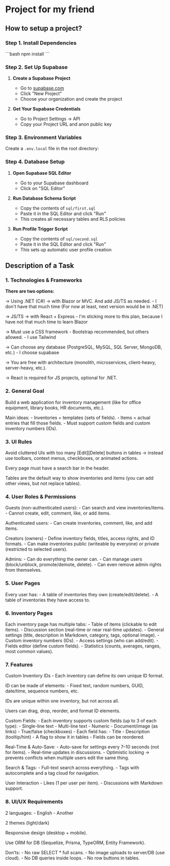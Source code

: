 # Project for my friend

## How to setup a project?

### Step 1. Install Dependencies

\`\`\`bash
npm install
\`\`\`

### Step 2. Set Up Supabase

1. **Create a Supabase Project**
   - Go to [supabase.com](https://supabase.com)
   - Click "New Project"
   - Choose your organization and create the project

2. **Get Your Supabase Credentials**
   - Go to Project Settings → API
   - Copy your Project URL and anon public key

### Step 3. Environment Variables

Create a `.env.local` file in the root directory:

### Step 4. Database Setup

1. **Open Supabase SQL Editor**
   - Go to your Supabase dashboard
   - Click on "SQL Editor"

2. **Run Database Schema Script**
   - Copy the contents of `sql/first.sql`
   - Paste it in the SQL Editor and click "Run"
   - This creates all necessary tables and RLS policies

3. **Run Profile Trigger Script**
   - Copy the contents of `sql/second.sql`
   - Paste it in the SQL Editor and click "Run"
   - This sets up automatic user profile creation

## Description of a Task

### 1. Technologies & Frameworks

**There are two options:**

-> Using .NET (C#) → with Blazor or MVC. And add JS/TS as needed.
    - I don't have that much time (For now at least, next version would be in .NET)

-> JS/TS → with React + Express
    - I'm sticking more to this plan, because I have not that much time to learn Blazor

-> Must use a CSS framework
    - Bootstrap recommended, but others allowed.
    - I use Tailwind

-> Can choose any database (PostgreSQL, MySQL, SQL Server, MongoDB, etc.)
    - I choose supabase

-> You are free with architecture (monolith, microservices, client-heavy, server-heavy, etc.).

-> React is required for JS projects, optional for .NET.

###  2. General Goal

Build a web application for inventory management (like for office equipment, library books, HR documents, etc.).

Main ideas:
    - Inventories = templates (sets of fields).
    - Items = actual entries that fill those fields.
    - Must support custom fields and custom inventory numbers (IDs).

### 3. UI Rules

Avoid cluttered UIs with too many [Edit][Delete] buttons in tables -> instead use toolbars, context menus, checkboxes, or animated actions.

Every page must have a search bar in the header.

Tables are the default way to show inventories and items (you can add other views, but not replace tables).

### 4. User Roles & Permissions

Guests (non-authenticated users):
    - Can search and view inventories/items.
    - Cannot create, edit, comment, like, or add items.

Authenticated users:
    - Can create inventories, comment, like, and add items.

Creators (owners)
    - Define inventory fields, titles, access rights, and ID formats.
    - Can make inventories public (writeable by everyone) or private (restricted to selected users).

Admins:
    - Can do everything the owner can.
    - Can manage users (block/unblock, promote/demote, delete).
    - Can even remove admin rights from themselves.

### 5. User Pages

Every user has:
    - A table of inventories they own (create/edit/delete).
    - A table of inventories they have access to.

### 6. Inventory Pages

Each inventory page has multiple tabs:
    - Table of items (clickable to edit items).
    - Discussion section (real-time or near real-time updates).
    - General settings (title, description in Markdown, category, tags, optional image).
    - Custom inventory numbers (IDs).
    - Access settings (who can add/edit).
    - Fields editor (define custom fields).
    - Statistics (counts, averages, ranges, most common values).

### 7. Features

Custom Inventory IDs
    - Each inventory can define its own unique ID format.

ID can be made of elements:
    - Fixed text, random numbers, GUID, date/time, sequence numbers, etc.

IDs are unique within one inventory, but not across all.

Users can drag, drop, reorder, and format ID elements.

Custom Fields:
    - Each inventory supports custom fields (up to 3 of each type):
        - Single-line text
        - Multi-line text
        - Numeric
        - Document/image (as links)
        - True/false (checkboxes)
        - Each field has:
        - Title
        - Description (tooltip/hint)
    - A flag to show it in tables
    - Fields can be reordered.

Real-Time & Auto-Save:
    - Auto-save for settings every 7–10 seconds (not for items).
    - Real-time updates in discussions.
    - Optimistic locking → prevents conflicts when multiple users edit the same thing.

Search & Tags:
    - Full-text search across everything.
    - Tags with autocomplete and a tag cloud for navigation.

User Interaction
    - Likes (1 per user per item).
    - Discussions with Markdown support.

### 8. UI/UX Requirements

2 languages:
    - English
    - Another

2 themes (light/dark)

Responsive design (desktop + mobile).

Use ORM for DB (Sequelize, Prisma, TypeORM, Entity Framework).

Don’ts:
    - No raw SELECT * full scans.
    - No image uploads to server/DB (use cloud).
    - No DB queries inside loops.
    - No row buttons in tables.